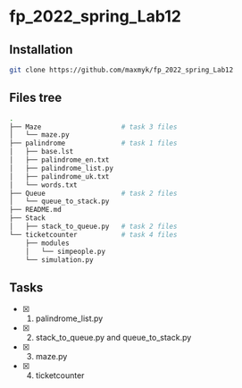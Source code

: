 # fp_2022_spring_Lab12

## Installation

```bash
git clone https://github.com/maxmyk/fp_2022_spring_Lab12
```
## Files tree
```bash
.
├── Maze                    # task 3 files
│   └── maze.py
├── palindrome              # task 1 files
│   ├── base.lst
│   ├── palindrome_en.txt
│   ├── palindrome_list.py
│   ├── palindrome_uk.txt
│   └── words.txt
├── Queue                   # task 2 files
│   └── queue_to_stack.py
├── README.md
├── Stack
│   ├── stack_to_queue.py   # task 2 files
└── ticketcounter           # task 4 files
    ├── modules
    │   └── simpeople.py
    └── simulation.py
```

## Tasks
- [x] 1. palindrome_list.py
- [x] 2. stack_to_queue.py and queue_to_stack.py
- [x] 3. maze.py
- [x] 4. ticketcounter
